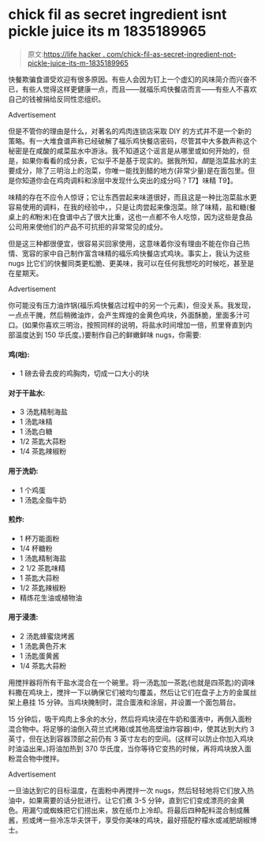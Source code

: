 # chick fil as secret ingredient isnt pickle juice its m 1835189965

> 原文:[https://life hacker . com/chick-fil-as-secret-ingredient-not-pickle-juice-its-m-1835189965](https://lifehacker.com/chick-fil-as-secret-ingredient-isnt-pickle-juice-its-m-1835189965)

快餐欺骗食谱受欢迎有很多原因。有些人会因为钉上一个虚幻的风味简介而兴奋不已，有些人觉得这样更健康一点，而且——就福乐鸡快餐店而言——有些人不喜欢自己的钱被捐给反同性恋组织。

<label class="bxm4mm-13 juykRM">Advertisement</label>

但是不管你的理由是什么，对著名的鸡肉连锁店采取 DIY 的方式并不是一个新的策略。有一大堆食谱声称已经破解了福乐鸡快餐店密码，尽管其中大多数声称这个秘密是在咸酸的咸菜盐水中游泳。我不知道这个谣言是从哪里或如何开始的，但是，如果你看看的成分表，它似乎不是基于现实的。据我所知，*醋*是泡菜盐水的主要成分，除了三明治上的泡菜，你唯一能找到醋的地方(非常少量)是在面包里。但是你知道你会在鸡肉调料和涂层中发现什么突出的成分吗？T7】味精 T9】。

味精的存在不应令人惊讶；它让东西尝起来味道很好，而且这是一种比泡菜盐水更容易使用的调料，在我的经验中，，只是让肉尝起来像泡菜。除了味精，盐和糖(餐桌上的*和*粉末)在食谱中占了很大比重，这也一点都不令人吃惊，因为这些是食品公司用来使他们的产品不可抗拒的非常常见的成分。

但是这三种都很便宜，很容易买回家使用，这意味着你没有理由不能在你自己热情、宽容的家中自己制作富含味精的福乐鸡快餐店式鸡块。事实上，我认为这些 nugs 比它们的快餐同类更松脆、更美味，我可以在任何我想吃的时候吃，甚至是在星期天。

<label class="bxm4mm-13 juykRM">Advertisement</label>

你可能没有压力油炸锅(福乐鸡快餐店过程中的另一个元素)，但没关系。我发现，一点点干腌，然后稍微油炸，会产生辉煌的金黄色鸡块，外面酥脆，里面多汁可口。(如果你喜欢三明治，按照同样的说明，将盐水时间增加一倍，煎里脊直到内部温度达到 150 华氏度。)要制作自己的鲜嫩鲜味 nugs，你需要:

#### **鸡(咄):**

*   1 磅去骨去皮的鸡胸肉，切成一口大小的块

#### **对于干盐水:**

*   3 汤匙精制海盐
*   1 汤匙味精
*   1 汤匙白糖
*   1/2 茶匙大蒜粉
*   1/4 茶匙辣椒粉

#### **用于洗奶:**

*   1 个鸡蛋
*   1 汤匙全脂牛奶

#### **煎炸:**

*   1 杯万能面粉
*   1/4 杯糖粉
*   1 汤匙精制海盐
*   2 1/2 茶匙味精
*   1 茶匙大蒜粉
*   1/2 茶匙辣椒粉
*   精炼花生油或植物油

#### **用于浸渍:**

*   2 汤匙蜂蜜烧烤酱
*   1 汤匙黄色芥末
*   1 汤匙蛋黄酱
*   1/4 茶匙大蒜粉

用搅拌器将所有干盐水混合在一个碗里。将一汤匙加一茶匙(也就是四茶匙)的调味料撒在鸡块上，搅拌一下以确保它们被均匀覆盖，然后让它们在盘子上方的金属丝架上悬挂 15 分钟。当鸡块腌制时，混合蛋液和涂层，并设置一个面包屑台。

15 分钟后，吸干鸡肉上多余的水分，然后将鸡块浸在牛奶和蛋液中，再倒入面粉混合物中。将足够的油倒入荷兰式烤箱(或其他高壁油炸容器)中，使其达到大约 3 英寸，但在达到容器顶部之前仍有 3 英寸左右的空间。(这样可以防止你加入鸡块时油溢出来。)将油加热到 370 华氏度，当你等待它变热的时候，再将鸡块放入面粉混合物中搅拌。

<label class="bxm4mm-13 juykRM">Advertisement</label>

一旦油达到它的目标温度，在面粉中再搅拌一次 nugs，然后轻轻地将它们放入热油中，如果需要的话分批进行。让它们煮 3-5 分钟，直到它们变成漂亮的金黄色。用漏勺或蜘蛛把它们捞出来，放在纸巾上冷却。将最后四种配料混合制成蘸酱，煎或烤一些冷冻华夫饼干，享受你美味的鸡块，最好搭配柠檬水或减肥胡椒博士。